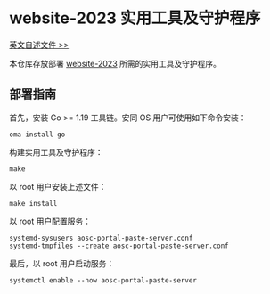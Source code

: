 website-2023 实用工具及守护程序
===

[英文自述文件 >>](README.md)

本仓库存放部署 [website-2023](https://github.com/AOSC-Dev/website-2023) 所需的实用工具及守护程序。

部署指南
---

首先，安装 Go >= 1.19 工具链。安同 OS 用户可使用如下命令安装：

```
oma install go
```

构建实用工具及守护程序：

```
make
```

以 root 用户安装上述文件：

```
make install
```

以 root 用户配置服务：

```
systemd-sysusers aosc-portal-paste-server.conf
systemd-tmpfiles --create aosc-portal-paste-server.conf
```

最后，以 root 用户启动服务：

```
systemctl enable --now aosc-portal-paste-server
```
